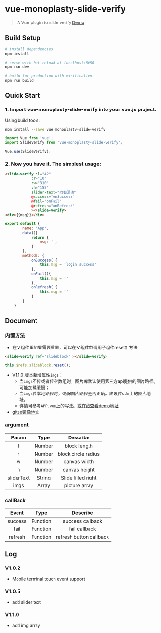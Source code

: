 # vue-monoplasty-slide-verify

> A Vue plugin to slide verify [Demo](https://monoplasty.github.io/vue-monoplasty-slide-verify/)

## Build Setup

``` bash
# install dependencies
npm install

# serve with hot reload at localhost:8080
npm run dev

# build for production with minification
npm run build
```
## Quick Start

###  1. Import vue-monoplasty-slide-verify into your vue.js project.

Using build tools:

```bash
npm install --save vue-monoplasty-slide-verify
```

```js
import Vue from 'vue';
import SlideVerify from 'vue-monoplasty-slide-verify';

Vue.use(SlideVerify);
```

### 2. Now you have it. The simplest usage:

```html
<slide-verify :l="42"
            :r="10"
            :w="310"
            :h="155"
            slider-text="向右滑动"
            @success="onSuccess"
            @fail="onFail"
            @refresh="onRefresh"
            ></slide-verify>
<div>{{msg}}</div>
```

```js
export default {
        name: 'App',
        data(){
            return {
                msg: '',
            }
        },
        methods: {
            onSuccess(){
                this.msg = 'login success'
            },
            onFail(){
                this.msg = ''
            },
            onRefresh(){
                this.msg = ''
            }
        }
    }
```

## Document
### 内置方法
  - 在父组件里如果需要重置，可以在父组件中调用子组件reset() 方法
  ```html
  <slide-verify ref="slideblock" ></slide-verify>
  ```
  ```javascript
  this.$refs.slideblock.reset();
  ```
  - V1.1.0 版本新增属性`imgs`：
    - 当`imgs`不传或者传空数组时，图片库默认使用第三方api提供的图片路径。可能加载缓慢；
    - 当`imgs`传本地路径时，确保图片路径是否正确。建设传cdn上的图片地址。
    - 详情可参考`APP.vue`上的写法。或[在线查看demo地址](https://monoplasty.github.io/vue-monoplasty-slide-verify/)
  - [gitee镜像地址](https://gitee.com/monoplasty/vue-monoplasty-slide-verify)
### argument

| Param | Type | Describe |
| :------: | :------: | :------: |
| l | Number | block length |
| r | Number | block circle radius |
| w | Number | canvas width |
| h | Number | canvas height |
| sliderText | String | Slide filled right |
| imgs | Array | picture array |

### callBack

| Event | Type | Describe |
| :------: | :------: | :------: |
| success | Function | success callback |
| fail | Function | fail callback |
| refresh | Function | refresh button callback |


## Log
### V1.0.2
- Mobile terminal touch event support
### V1.0.5
- add slider text
### V1.1.0
- add img array
